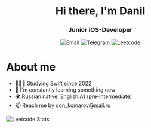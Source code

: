 <div id="header" align="center">
	<h1>Hi there, I'm Danil</h1>
	<h3>Junior iOS-Developer</h3>
</div>

<div id="socials" align="center">
	<a>
		<img src="https://img.shields.io/badge/MASTER_FALIK@MAIL.RU-blue?style=for-the-badge&logo=mail&logoColor=white" alt="Email"/>
	</a>
	<a href="https://t.me/donailo456">
		<img src="https://img.shields.io/badge/@DONAILO456-blue?style=for-the-badge&logo=telegram&logoColor=white" alt="Telegram"/>
	</a>
	<a href="https://leetcode.com/donailo456/">
		<img src="https://img.shields.io/badge/LEETCODE-blue?style=for-the-badge&logo=leetcode&logoColor=white" alt="Leetcode"/>
	</a>
</div>


# About me

- 👨🏻‍💻 Studying Swift since 2022
- 🧠 I'm constantly learning something new
- 🌍 Russian native, English A1 (pre-intermediate)
- 📫 Reach me by don_komarov@mail.ru
  
![Leetcode Stats](https://leetcard.jacoblin.cool/donailo456?theme=dark)
